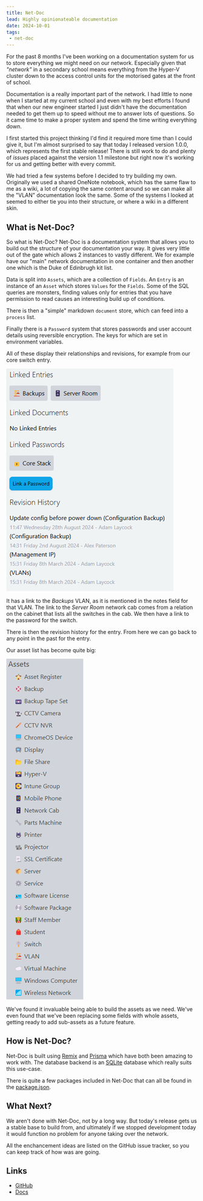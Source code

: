 ```yaml
---
title: Net-Doc
lead: Highly opinionateable documentation
date: 2024-10-01
tags:
 - net-doc
---
```

For the past 8 months I've been working on a documentation system for us to store everything we might need on our network. Especially given that _"network"_ in a secondary school means everything from the Hyper-V cluster down to the access control units for the motorised gates at the front of school. 

Documentation is a really important part of the network. I had little to none when I started at my current school and even with my best efforts I found that when our new engineer started I just didn't have the documentation needed to get them up to speed without me to answer lots of questions. So it came time to make a proper system and spend the time writing everything down. 

I first started this project thinking I'd find it required more time than I could give it, but I'm almost surprised to say that today I released version 1.0.0, which represents the first stable release! There is still work to do and plenty of _issues_ placed against the version 1.1 milestone but right now it's working for us and getting better with every commit.

We had tried a few systems before I decided to try building my own. Originally we used a shared OneNote notebook, which has the same flaw to me as a wiki, a lot of copying the same content around so we can make all the "VLAN" documentation look the same. Some of the systems I looked at seemed to either tie you into their structure, or where a wiki in a different skin.

## What is Net-Doc?

So what is Net-Doc? Net-Doc is a documentation system that allows you to build out the structure of your documentation your way. It gives very little out of the gate which allows 2 instances to vastly different. We for example have our "main" network documentation in one container and then another one which is the Duke of Edinbrugh kit list.

Data is split into `Assets`, which are a collection of `Fields`. An `Entry` is an instance of an `Asset` which stores `Values` for the `Fields`. Some of the SQL queries are monsters, finding values only for entries that you have permission to read causes an interesting build up of conditions.

There is then a "simple" markdown `document` store, which can feed into a `process` list. 

Finally there is a `Password` system that stores passwords and user account details using reversible encryption. The keys for which are set in environment variables.

All of these display their relationships and revisions, for example from our core switch entry.

![Entry Links](/assets/2024/10/net-doc/entry-links.png)

It has a link to the _Backups_ VLAN, as it is mentioned in the notes field for that VLAN. The link to the _Server Room_ network cab comes from a relation on the cabinet that lists all the switches in the cab. We then have a link to the password for the switch.

There is then the revision history for the entry. From here we can go back to any point in the past for the entry.

Our asset list has become quite big:

![Asset List](/assets/2024/10/net-doc/asset-list.png)

We've found it invaluable being able to build the assets as we need. We've even found that we've been replacing some fields with whole assets, getting ready to add sub-assets as a future feature.

## How is Net-Doc?

Net-Doc is built using [Remix](https://remix.run/) and [Prisma](https://www.prisma.io/) which have both been amazing to work with. The database backend is an [SQLite](https://www.sqlite.org/) database which really suits this use-case.

There is quite a few packages included in Net-Doc that can all be found in the [package.json](https://github.com/Longridge-High-School/net-doc/blob/main/package.json).

## What Next?

We aren't done with Net-Doc, not by a long way. But today's release gets us a stable base to build from, and ultimately if we stopped development today it would function no problem for anyone taking over the network.

All the enchancement ideas are listed on the GitHub issue tracker, so you can keep track of how was are going.

## Links

 - [GitHub](https://github.com/Longridge-High-School/net-doc)
 - [Docs](https://longridge-high-school.github.io/net-doc/)

